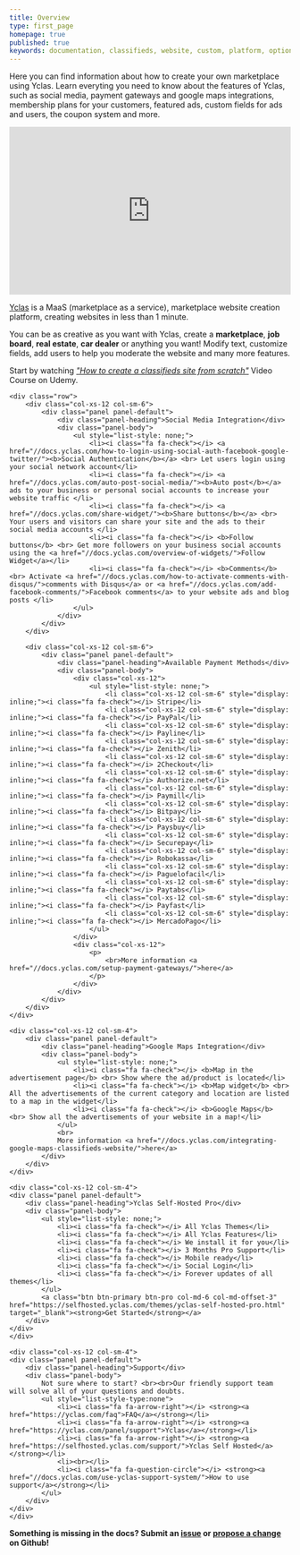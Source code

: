 ```yaml
---
title: Overview
type: first_page
homepage: true
published: true
keywords: documentation, classifieds, website, custom, platform, options, social, start, yclas, features, fully, fields, panel, import, featured, mobile
---
```

<div class="col-md-12">
	<p>Here you can find information about how to create your own marketplace using Yclas. Learn everyting you need to know about the features of Yclas, such as social media, payment gateways and google maps integrations, membership plans for your customers, featured ads, custom fields for ads and users, the coupon system and more.</p>
</div>

<div class="col-md-12 col-xs-12 pull-left">
	<div>
		  	<div class="panel-body">
		  		<p><iframe width="100%" height="300" src="https://www.youtube.com/embed/lbXZBtk29m4" frameborder="0" allowfullscreen></iframe></p>
				<p><a href="https://yclas.com/" target="_blank">Yclas</a> is a MaaS (marketplace as a service), marketplace website creation platform, creating websites in less than 1 minute.</p> 
				<p>You can be as creative as you want with Yclas, create a <strong>marketplace</strong>, <strong>job board</strong>, <strong>real estate</strong>, <strong>car dealer</strong> or anything you want! Modify text, customize fields, add users to help you moderate the website and many more features.</p>
				<p>Start by watching <a href="https://www.udemy.com/classifieds/" target="_blank"><i>"How to create a classifieds site from scratch"</i></a> Video Course on Udemy.</p>
		  	</div>
	</div>

	<div class="row">
		<div class="col-xs-12 col-sm-6">
			<div class="panel panel-default">
		  		<div class="panel-heading">Social Media Integration</div>
			  	<div class="panel-body">
					<ul style="list-style: none;">
						<li><i class="fa fa-check"></i> <a href="//docs.yclas.com/how-to-login-using-social-auth-facebook-google-twitter/"><b>Social Authentication</b></a> <br> Let users login using your social network account</li>
						<li><i class="fa fa-check"></i> <a href="//docs.yclas.com/auto-post-social-media/"><b>Auto post</b></a> ads to your business or personal social accounts to increase your website traffic </li>
						<li><i class="fa fa-check"></i> <a href="//docs.yclas.com/share-widget/"><b>Share buttons</b></a> <br> Your users and visitors can share your site and the ads to their social media accounts </li>
						<li><i class="fa fa-check"></i> <b>Follow buttons</b> <br> Get more followers on your business social accounts using the <a href="//docs.yclas.com/overview-of-widgets/">Follow Widget</a></li>
						<li><i class="fa fa-check"></i> <b>Comments</b> <br> Activate <a href="//docs.yclas.com/how-to-activate-comments-with-disqus/">comments with Disqus</a> or <a href="//docs.yclas.com/add-facebook-comments/">Facebook comments</a> to your website ads and blog posts </li>
					</ul>
			  	</div>
			</div>
		</div>

		<div class="col-xs-12 col-sm-6">
			<div class="panel panel-default">
		  		<div class="panel-heading">Available Payment Methods</div>
			  	<div class="panel-body">
					<div class="col-xs-12">
						<ul style="list-style: none;">
							<li class="col-xs-12 col-sm-6" style="display: inline;"><i class="fa fa-check"></i> Stripe</li>
							<li class="col-xs-12 col-sm-6" style="display: inline;"><i class="fa fa-check"></i> PayPal</li>
							<li class="col-xs-12 col-sm-6" style="display: inline;"><i class="fa fa-check"></i> Payline</li>
							<li class="col-xs-12 col-sm-6" style="display: inline;"><i class="fa fa-check"></i> Zenith</li>
							<li class="col-xs-12 col-sm-6" style="display: inline;"><i class="fa fa-check"></i> 2Checkout</li>
							<li class="col-xs-12 col-sm-6" style="display: inline;"><i class="fa fa-check"></i> Authorize.net</li>
							<li class="col-xs-12 col-sm-6" style="display: inline;"><i class="fa fa-check"></i> Paymill</li>
							<li class="col-xs-12 col-sm-6" style="display: inline;"><i class="fa fa-check"></i> Bitpay</li>
							<li class="col-xs-12 col-sm-6" style="display: inline;"><i class="fa fa-check"></i> Paysbuy</li>
							<li class="col-xs-12 col-sm-6" style="display: inline;"><i class="fa fa-check"></i> Securepay</li>
							<li class="col-xs-12 col-sm-6" style="display: inline;"><i class="fa fa-check"></i> Robokassa</li>
							<li class="col-xs-12 col-sm-6" style="display: inline;"><i class="fa fa-check"></i> Paguelofacil</li>
							<li class="col-xs-12 col-sm-6" style="display: inline;"><i class="fa fa-check"></i> Paytabs</li>
							<li class="col-xs-12 col-sm-6" style="display: inline;"><i class="fa fa-check"></i> Payfast</li>
							<li class="col-xs-12 col-sm-6" style="display: inline;"><i class="fa fa-check"></i> MercadoPago</li>
						</ul>
					</div>
					<div class="col-xs-12">
						<p>
							<br>More information <a href="//docs.yclas.com/setup-payment-gateways/">here</a>
				  		</p>
					</div>
			  	</div>
			</div>
		</div>
	</div>

	<div class="col-xs-12 col-sm-4">
		<div class="panel panel-default">
	  		<div class="panel-heading">Google Maps Integration</div>
		  	<div class="panel-body">
				<ul style="list-style: none;">
					<li><i class="fa fa-check"></i> <b>Map in the advertisement page</b> <br> Show where the ad/product is located</li>
					<li><i class="fa fa-check"></i> <b>Map widget</b> <br> All the advertisements of the current category and location are listed to a map in the widget</li>
					<li><i class="fa fa-check"></i> <b>Google Maps</b> <br> Show all the advertisements of your website in a map!</li>
				</ul>
				<br>
				More information <a href="//docs.yclas.com/integrating-google-maps-classifieds-website/">here</a>
		  	</div>
		</div>
	</div>

	<div class="col-xs-12 col-sm-4">
	<div class="panel panel-default">
  		<div class="panel-heading">Yclas Self-Hosted Pro</div>
	  	<div class="panel-body">
			<ul style="list-style: none;">
				<li><i class="fa fa-check"></i> All Yclas Themes</li>
				<li><i class="fa fa-check"></i> All Yclas Features</li>
				<li><i class="fa fa-check"></i> We install it for you</li>
				<li><i class="fa fa-check"></i> 3 Months Pro Support</li>
				<li><i class="fa fa-check"></i> Mobile ready</li>
				<li><i class="fa fa-check"></i> Social Login</li>
				<li><i class="fa fa-check"></i> Forever updates of all themes</li>
			</ul>
			<a class="btn btn-primary btn-pro col-md-6 col-md-offset-3" href="https://selfhosted.yclas.com/themes/yclas-self-hosted-pro.html" target="_blank"><strong>Get Started</strong></a>
	  	</div>
	</div>
	</div>

<!-- 	<div class="panel panel-default">
  		<div class="panel-heading">Documentation Categories</div>
	  	<div class="panel-body">
			<ul style="list-style-type:none">
		  		<li><i class="fa fa-tag"></i> <a href="{{site.baseurl}}/tag-Install.html">Install</a></li>
		  		<li><i class="fa fa-tag"></i> <a href="{{site.baseurl}}/tag-Classifieds.html">Classifieds</a></li>
		  		<li><i class="fa fa-tag"></i> <a href="{{site.baseurl}}/tag-Appearance.html">Appearance</a></li>
		  		<li><i class="fa fa-tag"></i> <a href="{{site.baseurl}}/tag-Content.html">Content</a></li>
		  		<li><i class="fa fa-tag"></i> <a href="{{site.baseurl}}/tag-Settings.html">Settings</a></li>
		  		<li><i class="fa fa-tag"></i> <a href="{{site.baseurl}}/tag-Users.html">Users</a></li>
		  		<li><i class="fa fa-tag"></i> <a href="{{site.baseurl}}/tag-Technical.html">Technical</a></li>
			</ul>  
	  	</div>
	</div> -->
	
	<div class="col-xs-12 col-sm-4">
	<div class="panel panel-default">
  		<div class="panel-heading">Support</div>
	  	<div class="panel-body">
			Not sure where to start? <br><br>Our friendly support team will solve all of your questions and doubts.
			<ul style="list-style-type:none">
		  		<li><i class="fa fa-arrow-right"></i> <strong><a href="https://yclas.com/faq">FAQ</a></strong></li>
		  		<li><i class="fa fa-arrow-right"></i> <strong><a href="https://yclas.com/panel/support">Yclas</a></strong></li>
		  		<li><i class="fa fa-arrow-right"></i> <strong><a href="https://selfhosted.yclas.com/support/">Yclas Self Hosted</a></strong></li>
		  		<li><br></li>
		  		<li><i class="fa fa-question-circle"></i> <strong><a href="//docs.yclas.com/use-yclas-support-system/">How to use support</a></strong></li>
			</ul>  
	  	</div>
	</div>
	</div>

</div>

<p><strong>Something is missing in the docs? Submit an <a href="https://github.com/yclas/documentation/issues/new">issue</a> or <a href="https://github.com/yclas/documentation">propose a change</a> on Github!</strong></p>
<div class="clearfix"></div>
